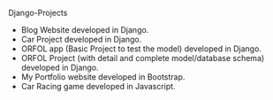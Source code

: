   Django-Projects
  * Blog Website developed in Django.
  * Car Project developed in Django.
  * ORFOL app (Basic Project to test the model) developed in Django.
  * ORFOL Project (with detail and complete model/database schema) developed in Django.
  * My Portfolio website developed in Bootstrap.
  * Car Racing game developed in Javascript.
